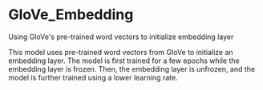 # GloVe_Embedding
Using GloVe's pre-trained word vectors to initialize embedding layer

This model uses pre-trained word vectors from GloVe to initialize an embedding layer.  The model is first trained for a few epochs while the embedding layer is frozen.  Then, the embedding layer is unfrozen, and the model is further trained using a lower learning rate.
